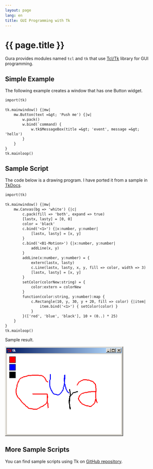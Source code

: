 ```yaml
---
layout: page
lang: en
title: GUI Programming with Tk
---
```


# {{ page.title }}

Gura provides modules named `tcl` and `tk` that use [Tcl/Tk](http://www.tcl.tk/) library for GUI programming.


## Simple Example

The following example creates a window that has one Button widget.

    import(tk)
    
    tk.mainwindow() {|mw|
        mw.Button(text =&gt; 'Push me') {|w|
            w.pack()
            w.bind(`command) {
                w.tk$MessageBox(title =&gt; 'event', message =&gt; 'hello')
            }
        }
    }
    tk.mainloop()


## Sample Script

The code below is a drawing program. I have ported it from a sample in
[TkDocs](http://www.tkdocs.com/).

    import(tk)
    
    tk.mainwindow() {|mw|
        mw.Canvas(bg => 'white') {|c|
            c.pack(fill => 'both', expand => true)
            [lastx, lasty] = [0, 0]
            color = 'black'
            c.bind('<1>') {|x:number, y:number|
                [lastx, lasty] = [x, y]
            }
            c.bind('<B1-Motion>') {|x:number, y:number|
                addLine(x, y)
            }
            addLine(x:number, y:number) = {
                extern(lastx, lasty)
                c.Line(lastx, lasty, x, y, fill => color, width => 3)
                [lastx, lasty] = [x, y]
            }
            setColor(colorNew:string) = {
                color:extern = colorNew
            }
            function(color:string, y:number):map {
                c.Rectangle(10, y, 30, y + 20, fill => color) {|item|
                    item.bind('<1>') { setColor(color) }
                }
            }(['red', 'blue', 'black'], 10 + (0..) * 25)
        }
    }
    tk.mainloop()

Sample result.

![tk-demo](../images/tk-demo.png)


## More Sample Scripts

You can find sample scripts using Tk on
[GitHub repository](https://github.com/gura-lang/gura/tree/master/sample/tk/).

